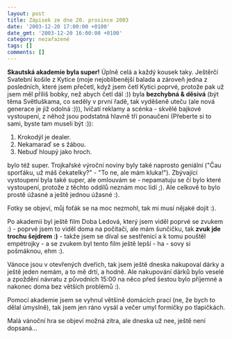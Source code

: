 ```yaml
---
layout: post
title: Zápisek ze dne 20. prosince 2003
date: '2003-12-20 17:00:00 +0100'
date_gmt: '2003-12-20 16:00:00 +0100'
category: nezařazené
tags: []
comments: []
---
```

<p><strong>Skautská akademie byla super!</strong> Úplně celá a každý kousek taky. Ještěrčí Svatební košile z Kytice  (moje nejoblíbenější balada a zároveň jedna z posledních, které jsem přečetl, když jsem četl Kytici poprvé,  protože pak už jsem měl příliš bobky, než abych četl dál :)) byla <strong>bezchybná &amp; děsivá</strong> (být těma Světluškama,  co seděly v první řadě, tak vyděšeně uteču (ale nová generace je již odolná :))), lvíčatí reklamy  a scénka - skvělé bajkové vystoupení, z něhož jsou podstatná hlavně tři ponaučení  (Přeberte si to sami, byste tam museli být :)):</p>
<ol>
<li>Krokodýl je dealer.</li>
<li>Nekamaraď se s žábou.</li>
<li>Nebuď hloupý jako hroch.</li>
</ol>
<p>bylo též super. Trojkařské výroční noviny byly také naprosto  geniální (&quot;Čau sporťáku, už máš čekatelky?&quot; - &quot;To ne, ale mám kluka!&quot;). Zbývající  vystoupení byla také super, ale omlouvám se - nepamatuju se čí bylo které vystoupení, protože z těchto  oddílů neznám moc lidí ;). Ale celkově to bylo prostě úžasné a ještě jednou úžasné :).</p>
<p>Fotky se objeví, můj foťák se na moc nezmohl, tak mi musí nějaké dojít :).</p>
<p>Po akademii byl ještě film Doba Ledová, který jsem viděl poprvé se zvukem :) - poprvé jsem to viděl  doma na počítači, ale mám šunčičku, tak <strong>zvuk jde trochu šejdrem :)</strong> - takže jsem se díval se sestřenicí  a k tomu pouštěl empétrojky - a se zvukem byl tento film ještě lepší - ha - sovy si pošmáknou, ehm :).</p>
<p>Vánoce jsou v otevřených dveřích, tak jsem ještě dneska nakupoval dárky a ještě jeden nemám, a to  mě drtí, a hodně. Ale nakupování dárků bylo veselé a zpoždění návratu z původních 15:00 na něco  před šestou bylo příjemné a nakonec doma bez větších problémů :).</p>
<p>Pomocí akademie jsem se vyhnul většině domácích prací (ne, že bych to dělal úmyslně), tak jsem  jen ráno vysál a večer umyl formičky po tlapičkách.</p>
<p>Malá vánoční hra se objeví možná zítra, ale dneska už nee, ještě není dopsaná...</p>
